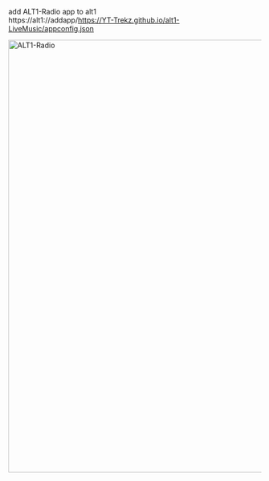 add ALT1-Radio app to alt1 <br>
https://alt1://addapp/https://YT-Trekz.github.io/alt1-LiveMusic/appconfig.json

<img width="1646" height="862" alt="ALT1-Radio" src="https://github.com/user-attachments/assets/82a96b52-07b5-440c-a72f-f4771b975f78" />
